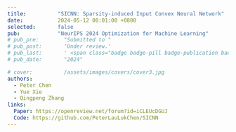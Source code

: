 ```yaml
---
title:          "SICNN: Sparsity-induced Input Convex Neural Network"
date:           2024-05-12 00:01:00 +0800
selected:       false
pub:            "NeurIPS 2024 Optimization for Machine Learning"
# pub_pre:        "Submitted to "
# pub_post:       'Under review.'
# pub_last:       ' <span class="badge badge-pill badge-publication badge-success">Spotlight</span>'
# pub_date:       "2024"

# cover:          /assets/images/covers/cover3.jpg
authors:
  - Peter Chen
  - Yue Xie
  - Qingpeng Zhang
links:
  Paper: https://openreview.net/forum?id=iCLEUcDGUJ
  Code: https://github.com/PeterLauLukChen/SICNN
---
```

